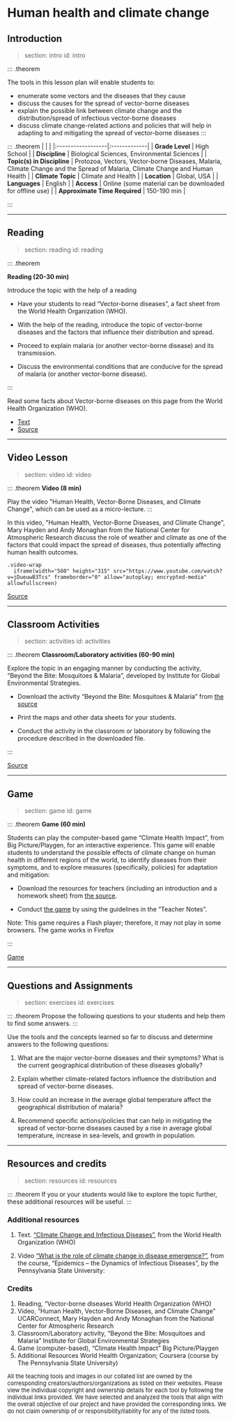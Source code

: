 # Human health and climate change

## Introduction
> section: intro
> id: intro

::: .theorem



The tools in this lesson plan will enable students to:

* enumerate some vectors and the diseases that they cause
* discuss the causes for the spread of vector-borne diseases
* explain the possible link between climate change and the distribution/spread of infectious vector-borne diseases
* discuss climate change-related actions and policies that will help in adapting to and mitigating the spread of vector-borne diseases
:::


::: .theorem
|    |    |
|:------------------|:-------------|
| __Grade Level__ 	| High School |
| __Discipline__		| Biological Sciences, Environmental Sciences |
| __Topic(s) in Discipline__	| Protozoa, Vectors, Vector-borne Diseases, Malaria, Climate Change and the Spread of Malaria, Climate Change and Human Health |
| __Climate Topic__ 	| Climate and Health |
| __Location__		| Global, USA |
| __Languages__ 		| English |
| __Access__  		| Online (some material can be downloaded for offline use) |
| __Approximate Time Required__	| 	150-190 min |

:::




---

## Reading
> section: reading
> id: reading

::: .theorem

__Reading (20-30 min)__

Introduce the topic with the help of a reading

* Have your students to read “Vector-borne diseases”, a fact sheet from the World Health Organization (WHO).

* With the help of the reading, introduce the topic of vector-borne diseases and the factors that influence their distribution and spread.

* Proceed to explain malaria (or another vector-borne disease) and its transmission.

* Discuss the environmental conditions that are conducive for the spread of malaria (or another vector-borne disease).

:::


Read some facts about Vector-borne diseases on this page from the World Health Organization (WHO).
* [Text](./resources/Vector-borne-diseases.pdf)
* [Source](http://www.who.int/news-room/fact-sheets/detail/vector-borne-diseases)





---

## Video Lesson
> section: video
> id: video

::: .theorem
__Video (8 min)__

Play the video "Human Health, Vector-Borne Diseases, and Climate Change", which can be used as a  micro-lecture.
:::

In this video, "Human Health, Vector-Borne Diseases, and Climate Change", Mary Hayden and Andy Monaghan from the National Center for Atmospheric Research discuss the role of weather and climate as one of the factors that could impact the spread of diseases, thus potentially affecting human health outcomes.

    .video-wrap
      iframe(width="560" height="315" src="https://www.youtube.com/watch?v=jDueuwB3Tcs" frameborder="0" allow="autoplay; encrypted-media" allowfullscreen)


[Source](https://www.youtube.com/watch?v=jDueuwB3Tcs)

---


## Classroom Activities
> section: activities
> id: activities

::: .theorem
__Classroom/Laboratory activities (60-90 min)__

Explore the topic in an engaging manner by conducting the activity, “Beyond the Bite: Mosquitoes & Malaria”, developed by Institute for Global Environmental Strategies.

* Download the activity “Beyond the Bite: Mosquitoes & Malaria” from [the source](https://www.strategies.org/wp-content/uploads/2011/12/Mosquitoes_May02.pdf)

* Print the maps and other data sheets for your students.

* Conduct the activity in the classroom or laboratory by following the procedure described in the 
downloaded file.

:::


[Source](https://www.strategies.org/wp-content/uploads/2011/12/Mosquitoes_May02.pdf)




---


## Game
> section: game
> id: game

::: .theorem
__Game (60 min)__

Students can play the computer-based game “Climate Health Impact”, from Big Picture/Playgen, for an interactive experience. This game will enable students to understand the possible effects of climate change on human health in different regions of the world, to identify diseases from their symptoms, and to explore measures (specifically, policies) for adaptation and mitigation:

* Download the resources for teachers (including an introduction and a homework sheet) from 
[the source](https://bigpictureeducation.com/climate-health-impact-game).

* Conduct [the game](http://playgen.com/play/climate-health-impact/) by using the guidelines in the “Teacher Notes”.

Note: This game requires a Flash player; therefore, it may not play in some browsers. The game works in Firefox

:::

[Game](http://playgen.com/play/climate-health-impact/)



---

## Questions and Assignments
> section: exercises
> id: exercises

::: .theorem
Propose the following questions to your students and help them to find some answers.
:::

Use the tools and the concepts learned so far to discuss and determine answers to the following questions:

1. What are the major vector-borne diseases and their symptoms? What is the current geographical distribution of these diseases globally?

2. Explain whether climate-related factors influence the distribution and spread of vector-borne diseases.

3. How could an increase in the average global temperature affect the geographical distribution of malaria?

4. Recommend specific actions/policies that can help in mitigating the spread of vector-borne diseases caused by a rise in average global temperature, increase in sea-levels, and growth in population.


---

## Resources and credits
> section: resources
> id: resources

::: .theorem
If you or your students would like to explore the topic further, these additional resources will be useful.
:::

### Additional resources
1. Text. [“Climate Change and Infectious Diseases”](http://www.who.int/globalchange/environment/en/chapter6.pdf), from the World Health Organization (WHO)

2. Video [“What is the role of climate change in disease emergence?”](https://www.coursera.org/lecture/epidemics/what-is-the-role-of-climate-change-in-disease-emergence-2EXqq), from the course, “Epidemics – the Dynamics of Infectious Diseases”, by the Pennsylvania State University:

### Credits

1. Reading, “Vector-borne diseases 	World Health Organization (WHO)
2. Video, “Human Health, Vector-Borne Diseases, and Climate Change” 	UCARConnect, Mary Hayden and Andy Monaghan from the National Center for Atmospheric Research
3. Classroom/Laboratory activity, “Beyond the Bite: Mosquitoes and Malaria” 	Institute for Global Environmental Strategies
4. Game (computer-based), “Climate Health Impact” 	Big Picture/Playgen
5. Additional Resources 	World Health Organization; Coursera (course by The Pennsylvania State University)


<font size="2">
All the teaching tools and images  in our collated list are owned by the corresponding creators/authors/organizations as  listed on their websites. Please view the individual copyright and ownership details for each tool by following the individual links provided. We have selected and analyzed the tools that align with the overall objective of our project and have provided the corresponding links. We do not claim ownership of or responsibility/liability for any of the listed tools. 
</font>

